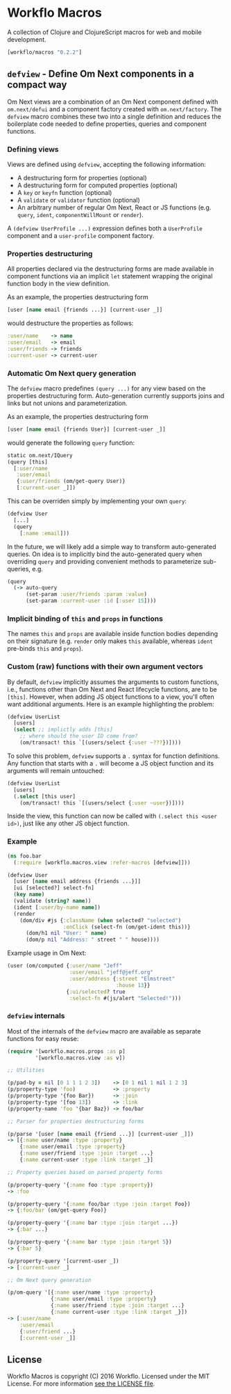 # Workflo Macros

A collection of Clojure and ClojureScript macros for web and mobile
development.

```clojure
[workflo/macros "0.2.2"]
```

## `defview` - Define Om Next components in a compact way

Om Next views are a combination of an Om Next component defined
with `om.next/defui` and a component factory created with
`om.next/factory`. The `defview` macro combines these two into
a single definition and reduces the boilerplate code needed to
define properties, queries and component functions.

### Defining views

Views are defined using `defview`, accepting the following
information:

* A destructuring form for properties (optional)
* A destructuring form for computed properties (optional)
* A `key` or `keyfn` function (optional)
* A `validate` or `validator` function (optional)
* An arbitrary number of regular Om Next, React or JS
  functions (e.g. `query`, `ident`, `componentWillMount`
  or `render`).

A `(defview UserProfile ...)` expression defines both a
`UserProfile` component and a `user-profile` component
factory.

### Properties destructuring

All properties declared via the destructuring forms are
made available in component functions via an implicit
`let` statement wrapping the original function body in
the view definition.

As an example, the properties destructuring form

```clojure
[user [name email {friends ...}] [current-user _]]
```

would destructure the properties as follows:

```clojure
:user/name    -> name
:user/email   -> email
:user/friends -> friends
:current-user -> current-user
```

### Automatic Om Next query generation

The `defview` macro predefines `(query ...)` for any view based
on the properties destructuring form. Auto-generation currently
supports joins and links but not unions and parameterization.

As an example, the properties destructuring form

```clojure
[user [name email {friends User}] [current-user _]]
```

would generate the following `query` function:

```clojure
static om.next/IQuery
(query [this]
  [:user/name
   :user/email
   {:user/friends (om/get-query User)}
   [:current-user _]])
```

This can be overriden simply by implementing your own `query`:

```clojure
(defview User
  [...]
  (query
    [:name :email]))
```

In the future, we will likely add a simple way to transform
auto-generated queries. On idea is to implicitly bind the
auto-generated query when overriding `query` and providing
convenient methods to parameterize sub-queries, e.g.

```clojure
(query
  (-> auto-query
      (set-param :user/friends :param :value)
      (set-param :current-user :id [:user 15])))
```

### Implicit binding of `this` and `props` in functions

The names `this` and `props` are available inside
function bodies depending on their signature (e.g. `render`
only makes `this` available, whereas `ident` pre-binds `this`
and `props`).

### Custom (raw) functions with their own argument vectors

By default, `defview` implicitly assumes the arguments to custom
functions, i.e., functions other than Om Next and React lifecycle
functions, are to be `[this]`. However, when adding JS object functions
to a view, you'll often want additional arguments. Here is an example
highlighting the problem:

```clojure
(defview UserList
  [users]
  (select ;; implictly adds [this]
    ;; where should the user ID come from?
    (om/transact! this `[(users/select {:user ~???})])))
```

To solve this problem, `defview` supports a `.` syntax for function
definitions. Any function that starts with a `.` will become a JS
object function and its arguments will remain untouched:

```clojure
(defview UserList
  [users]
  (.select [this user]
    (om/transact! this `[(users/select {:user ~user})])))
```

Inside the view, this function can now be called with
`(.select this <user id>)`, just like any other JS object function.

### Example

```clojure
(ns foo.bar
  (:require [workflo.macros.view :refer-macros [defview]]))

(defview User
  [user [name email address {friends ...}]]
  [ui [selected?] select-fn]
  (key name)
  (validate (string? name))
  (ident [:user/by-name name])
  (render
    (dom/div #js {:className (when selected? "selected")
                  :onClick (select-fn (om/get-ident this))}
      (dom/h1 nil "User: " name)
      (dom/p nil "Address: " street " " house))))
```

Example usage in Om Next:

```clojure
(user (om/computed {:user/name "Jeff"
                    :user/email "jeff@jeff.org"
                    :user/address {:street "Elmstreet"
                                   :house 13}}
                   {:ui/selected? true
                    :select-fn #(js/alert "Selected!")))
```

### `defview` internals

Most of the internals of the `defview` macro are available as
separate functions for easy reuse:

```clojure
(require '[workflo.macros.props :as p]
         '[workflo.macros.view :as v])

;; Utilities

(p/pad-by = nil [0 1 1 1 2 3])    -> [0 1 nil 1 nil 1 2 3]
(p/property-type 'foo)            -> :property
(p/property-type '{foo Bar})      -> :join
(p/property-type '[foo 13])       -> :link
(p/property-name 'foo '{bar Baz}) -> foo/bar

;; Parser for properties destructuring forms

(p/parse '[user [name email {friend ...}] [current-user _]])
-> [{:name user/name :type :property}
    {:name user/email :type :property}
    {:name user/friend :type :join :target ...}
    {:name current-user :type :link :target _}]

;; Property queries based on parsed property forms

(p/property-query '{:name foo :type :property})
-> :foo

(p/property-query '{:name foo/bar :type :join :target Foo})
-> {:foo/bar (om/get-query Foo)}

(p/property-query '{:name bar :type :join :target ...})
-> {:bar ...}

(p/property-query '{:name bar :type :join :target 5})
-> {:bar 5}

(p/property-query '[current-user _])
-> [:current-user _]

;; Om Next query generation

(p/om-query '[{:name user/name :type :property}
              {:name user/email :type :property}
              {:name user/friend :type :join :target ...}
              {:name current-user :type :link :target _}])
-> [:user/name
    :user/email
    {:user/friend ...}
    [:current-user _]]
```

## License

Workflo Macros is copyright (C) 2016 Workflo. Licensed under the
MIT License. For more information [see the LICENSE file](LICENSE).
